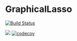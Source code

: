 # GraphicalLasso

[![Build Status](https://github.com/Ivan/GraphicalLasso.jl/actions/workflows/CI.yml/badge.svg?branch=main)](https://github.com/Ivan/GraphicalLasso.jl/actions/workflows/CI.yml?query=branch%3Amain)

[![](https://img.shields.io/badge/docs-dev-blue.svg)](https://ivanuricardo.github.io/GraphicalLasso.jl/dev/)
[![codecov](https://codecov.io/gh/ivanuricardo/GraphicalLasso.jl/graph/badge.svg?token=f7OfqnmtEC)](https://codecov.io/gh/ivanuricardo/GraphicalLasso.jl)

